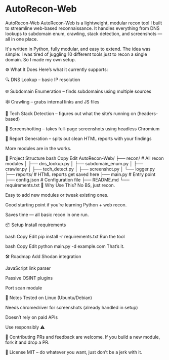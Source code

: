 # AutoRecon-Web



AutoRecon-Web
AutoRecon-Web is a lightweight, modular recon tool I built to streamline web-based reconnaissance. It handles everything from DNS lookups to subdomain enum, crawling, stack detection, and screenshots — all in one place.

It's written in Python, fully modular, and easy to extend. The idea was simple: I was tired of juggling 10 different tools just to recon a single domain. So I made my own setup.

⚙️ What It Does
Here’s what it currently supports:

🔍 DNS Lookup – basic IP resolution

🌐 Subdomain Enumeration – finds subdomains using multiple sources

🕸️ Crawling – grabs internal links and JS files

🧠 Tech Stack Detection – figures out what the site’s running on (headers-based)

📸 Screenshotting – takes full-page screenshots using headless Chromium

📄 Report Generation – spits out clean HTML reports with your findings

More modules are in the works.

📂 Project Structure
bash
Copy
Edit
AutoRecon-Web/
├── recon/               # All recon modules
│   ├── dns_lookup.py
│   ├── subdomain_enum.py
│   ├── crawler.py
│   ├── tech_detect.py
│   ├── screenshot.py
│   └── logger.py
├── reports/             # HTML reports get saved here
├── main.py              # Entry point
├── config.json          # Configuration file
├── README.md
└── requirements.txt
🧪 Why Use This?
No BS, just recon.

Easy to add new modules or tweak existing ones.

Good starting point if you’re learning Python + web recon.

Saves time — all basic recon in one run.

📦 Setup
Install requirements

bash
Copy
Edit
pip install -r requirements.txt
Run the tool

bash
Copy
Edit
python main.py -d example.com
That’s it.

🛠️ Roadmap
 Add Shodan integration

 JavaScript link parser

 Passive OSINT plugins

 Port scan module

🧠 Notes
Tested on Linux (Ubuntu/Debian)

Needs chromedriver for screenshots (already handled in setup)

Doesn’t rely on paid APIs

Use responsibly ⚠️

🤝 Contributing
PRs and feedback are welcome. If you build a new module, fork it and drop a PR.

📜 License
MIT – do whatever you want, just don’t be a jerk with it.

